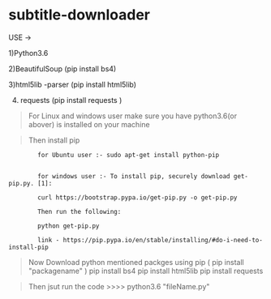 # subtitle-downloader


USE ->

1)Python3.6

2)BeautifulSoup    (pip install bs4)

3)html5lib -parser  (pip install html5lib)

4) requests          (pip install requests  )



> For Linux and windows user make sure you have python3.6(or abover) is installed on your machine

> Then install pip 


            for Ubuntu user :- sudo apt-get install python-pip
            
            
            for windows user :- To install pip, securely download get-pip.py. [1]:
          
            curl https://bootstrap.pypa.io/get-pip.py -o get-pip.py

            Then run the following:

            python get-pip.py
            
            link - https://pip.pypa.io/en/stable/installing/#do-i-need-to-install-pip

            
> Now Download python mentioned packges using pip ( pip install "packagename"  )
          pip install bs4
          pip install html5lib
          pip install requests

> Then jsut run the code
        >>>> python3.6 "fileName.py"
            
            
            
